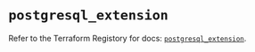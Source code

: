 # `postgresql_extension`

Refer to the Terraform Registory for docs: [`postgresql_extension`](https://registry.terraform.io/providers/cyrilgdn/postgresql/1.19.0/docs/resources/extension).
